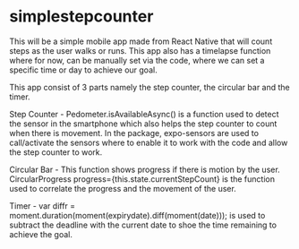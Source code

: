 # simplestepcounter
This will be a simple mobile app made from React Native that will count steps as the user walks or runs.
This app also has a timelapse function where for now, can be manually set via the code, where we can set a specific time or day to achieve our goal.

This app consist of 3 parts namely the step counter, the circular bar and the timer.

Step Counter - Pedometer.isAvailableAsync() is a function used to detect the sensor in the smartphone which also helps the step counter to count when there is movement. In the package, expo-sensors are used to call/activate the sensors where to enable it to work with the code and allow the step counter to work. 

Circular Bar - This function shows progress if there is motion by the user. CircularProgress progress={this.state.currentStepCount} is the function used to correlate the progress and the movement of the user.

Timer - var diffr = moment.duration(moment(expirydate).diff(moment(date))); is used to subtract the deadline with the current date to shoe the time remaining to achieve the goal.


